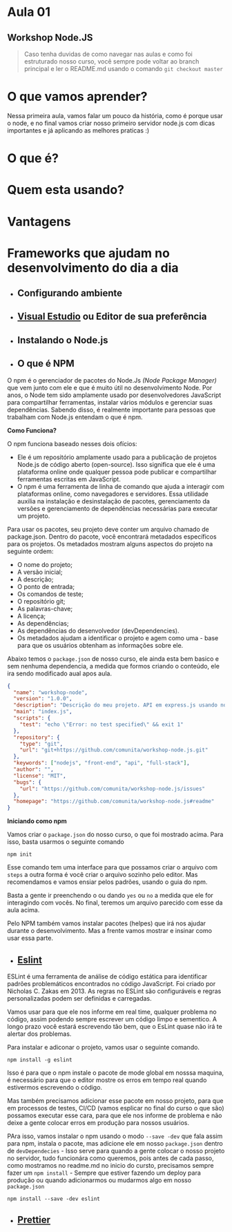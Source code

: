 # Aula 01

## Workshop Node.JS

> Caso tenha duvidas de como navegar nas aulas e como foi estruturado nosso curso, você sempre pode voltar ao branch principal e ler o README.md usando o comando `git checkout master`

# O que vamos aprender?

Nessa primeira aula, vamos falar um pouco da história, como é porque usar o node, e no final vamos criar nosso primeiro servidor node.js com dicas importantes e já aplicando as melhores praticas :)

# O que é?

# Quem esta usando?

# Vantagens

# Frameworks que ajudam no desenvolvimento do dia a dia

- ## Configurando ambiente

- ## [Visual Estudio](https://visualstudio.microsoft.com/) ou Editor de sua preferência

- ## Instalando o Node.js

- ## O que é NPM

O npm é o gerenciador de pacotes do Node.Js _(Node Package Manager)_ que vem junto com ele e que é muito útil no desenvolvimento Node. Por anos, o Node tem sido amplamente usado por desenvolvedores JavaScript para compartilhar ferramentas, instalar vários módulos e gerenciar suas dependências. Sabendo disso, é realmente importante para pessoas que trabalham com Node.js entendam o que é npm.

**Como Funciona?**

O npm funciona baseado nesses dois ofícios:

- Ele é um repositório amplamente usado para a publicação de projetos Node.js de código aberto (open-source). Isso significa que ele é uma plataforma online onde qualquer pessoa pode publicar e compartilhar ferramentas escritas em JavaScript.
- O npm é uma ferramenta de linha de comando que ajuda a interagir com plataformas online, como navegadores e servidores. Essa utilidade auxilia na instalação e desinstalação de pacotes, gerenciamento da versões e gerenciamento de dependências necessárias para executar um projeto.

Para usar os pacotes, seu projeto deve conter um arquivo chamado de package.json. Dentro do pacote, você encontrará metadados específicos para os projetos. Os metadados mostram alguns aspectos do projeto na seguinte ordem:

- O nome do projeto;
- A versão inicial;
- A descrição;
- O ponto de entrada;
- Os comandos de teste;
- O repositório git;
- As palavras-chave;
- A licença;
- As dependências;
- As dependências do desenvolvedor (devDependencies).
- Os metadados ajudam a identificar o projeto e agem como uma - base para que os usuários obtenham as informações sobre ele.

Abaixo temos o `package.json` de nosso curso, ele ainda esta bem basico e sem nenhuma dependencia, a medida que formos criando o conteúdo, ele ira sendo modificado aual apos aula.

```json
{
  "name": "workshop-node",
  "version": "1.0.0",
  "description": "Descrição do meu projeto. API em express.js usando node.js para workshop de node em bh",
  "main": "index.js",
  "scripts": {
    "test": "echo \"Error: no test specified\" && exit 1"
  },
  "repository": {
    "type": "git",
    "url": "git+https://github.com/comunita/workshop-node.js.git"
  },
  "keywords": ["nodejs", "front-end", "api", "full-stack"],
  "author": "",
  "license": "MIT",
  "bugs": {
    "url": "https://github.com/comunita/workshop-node.js/issues"
  },
  "homepage": "https://github.com/comunita/workshop-node.js#readme"
}
```

**Iniciando como npm**

Vamos criar o `package.json` do nosso curso, o que foi mostrado acima. Para isso, basta usarmos o seguinte comando

```shell
npm init
```

Esse comando tem uma interface para que possamos criar o arquivo com `steps` a outra forma é você criar o arquivo sozinho pelo editor. Mas recomendamos e vamos ensiar pelos padrões, usando o guia do npm.

Basta a gente ir preenchendo o ou dando `yes` ou `no` a medida que ele for interagindo com vocês. No final, teremos um arquivo parecido com esse da aula acima.

Pelo NPM também vamos instalar pacotes (helpes) que irá nos ajudar durante o desenvolvimento. Mas a frente vamos mostrar e insinar como usar essa parte.

- ## [Eslint](https://eslint.org/)

ESLint é uma ferramenta de análise de código estática para identificar padrões problemáticos encontrados no código JavaScript. Foi criado por Nicholas C. Zakas em 2013. As regras no ESLint são configuráveis ​​e regras personalizadas podem ser definidas e carregadas.

Vamos usar para que ele nos informe em real time, qualquer problema no código, assim podendo sempre escrever um código limpo e sementico. A longo prazo você estará escrevendo tão bem, que o EsLint quase não irá te alertar dos problemas.

Para instalar e adiconar o projeto, vamos usar o seguinte comando.

```shell
npm install -g eslint
```

Isso é para que o npm instale o pacote de mode global em nosssa maquina, é necessário para que o editor mostre os erros em tempo real quando estivermos escrevendo o código.

Mas também precisamos adicionar esse pacote em nosso projeto, para que em processos de testes, CI/CD (vamos esplicar no final do curso o que são) possamos executar esse cara, para que ele nos informe de problema e não deixe a gente colocar erros em produção para nossos usuários.

PAra isso, vamos instalar o npm usando o modo `--save -dev` que fala assim para npm, instala o pacote, mas adicione ele em nosso `package.json` dentro de `devDependecies` - Isso serve para quando a gente colocar o nosso projeto no servidor, tudo funcionára como queremos, pois antes de cada passo, como mostramos no readme.md no inicio do cursto, precisamos sempre fazer um `npm install` - Sempre que estiver fazendo um deploy para produção ou quando adicionarmos ou mudarmos algo em nosso `package.json`

```shel
npm install --save -dev eslint
```

- ## [Prettier](https://prettier.io/)
